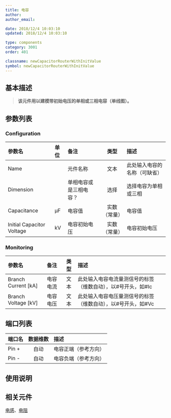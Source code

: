 ```yaml
---
title: 电容
author: 
author_email:

date: 2018/12/4 10:03:10
updated: 2018/12/4 10:03:10

type: components
category: 3001
order: 401

classname: newCapacitorRouterWithInitValue
symbol: newCapacitorRouterWithInitValue
---
```

## 基本描述


> **该元件用以建模带初始电压的单相或三相电容（单线图）。**

## 参数列表
### Configuration
| 参数名 | 单位 | 备注 | 类型 | 描述 |
| :--- | :--- | :--- | :--: | :--- |
| Name |  | 元件名称 | 文本 | 此处输入电容的名称（可缺省） |
| Dimension |  | 单相电容或是三相电容？ | 选择 | 选择电容为单相或三相 |
| Capacitance | μF | 电容值 | 实数（常量） | 电容值 |
| Initial Capacitor Voltage | kV | 电容初始电压 | 实数（常量）|电容初始电压 |

### Monitoring
| 参数名 | 备注 | 类型 | 描述 |
| :--- | :--- | :--: | :--- |
| Branch Current \[kA\] | 电容电流 | 文本 | 此处输入电容电流量测信号的标签（维数自动），以#号开头，如#Ic |
| Branch Voltage \[kV\] | 电容电压 | 文本 | 此处输入电容电压量测信号的标签（维数自动），以#号开头，如#Vc |


## 端口列表

| 端口名 | 数据维数 | 描述 |
| :--- | :--:  | :--- |
| Pin + | 自动 |电容正端（参考方向）|
| Pin - | 自动 |电容负端（参考方向）|

## 使用说明



## 相关元件

[电感](../Inductor/index.md)、[电阻](../Resistor/index.md)
